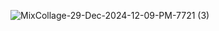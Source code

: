 ![MixCollage-29-Dec-2024-12-09-PM-7721 (3)](https://github.com/user-attachments/assets/ec7b20eb-fc91-485e-8198-bdabf62b78cc)



